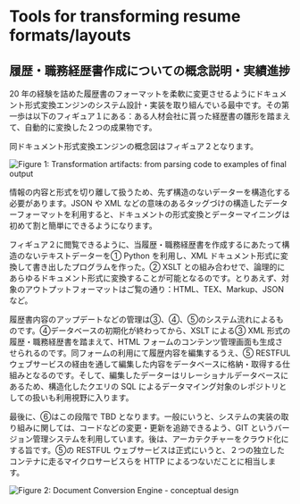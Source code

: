 # Tools for transforming resume formats/layouts

## 履歴・職務経歴書作成についての概念説明・実績進捗

20 年の経験を詰めた履歴書のフォーマットを柔軟に変更させるようにドキュメント形式変換エンジンのシステム設計・実装を取り組んでいる最中です。その第一歩は以下のフィギュア１にある：ある人材会社に貰った経歴書の雛形を踏まえて、自動的に変換した２つの成果物です。

同ドキュメント形式変換エンジンの概念図はフィギュア２となります。

![Figure 1: Transformation artifacts: from parsing code to examples of final output](../main/graphics/2022-02-22_15-24.png)


情報の内容と形式を切り離して扱うため、先ず構造のないデーターを構造化する必要があります。JSON や XML などの意味のあるタッグづけの構造したデーターフォーマットを利用すると、ドキュメントの形式変換とデーターマイニングは初めて割と簡単にできるようになります。

フィギュア２に閲覧できるように、当履歴・職務経歴書を作成するにあたって構造のないテキストデーターを① Python を利用し、XML ドキュメント形式に変換して書き出したプログラムを作った。② XSLT との組み合わせで、論理的にあらゆるドキュメント形式に変換することが可能となるのです。とりあえず、対象のアウトプットフォーマットはご覧の通り：HTML、TEX、Markup、JSON など。

履歴書内容のアップデートなどの管理は③、④、⑤のシステム流れによるものです。④データベースの初期化が終わってから、XSLT による③ XML 形式の履歴・職務経歴書を踏まえて、HTML フォームのコンテンツ管理画面も生成させられるのです。同フォームの利用にて履歴内容を編集するうえ、⑤ RESTFUL ウェブサービスの経由を通して編集した内容をデータベースに格納・取得する仕組みとなるのです。そして、編集したデーターはリレーショナルデータベースにあるため、構造化したクエリの SQL によるデータマイング対象のレポジトリとしての扱いも利用視野に入ります。

最後に、⑥はこの段階で TBD となります。一般にいうと、システムの実装の取り組みに関しては、コードなどの変更・更新を追跡できるよう、GIT というバージョン管理システムを利用しています。後は、アーカテクチャーをクラウド化にする旨です。⑤の RESTFUL ウェブサービスは正式にいうと、２つの独立したコンテナに走るマイクロサービスらを HTTP によるつないだことに相当します。

![Figure 2: Document Conversion Engine - conceptual design](../main/graphics/2022-02-22_15-25.png)
